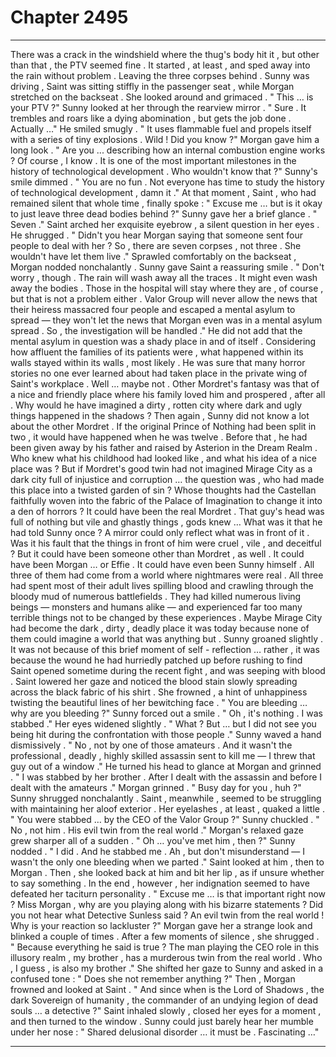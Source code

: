 
# Chapter 2495


---

There was a crack in the windshield where the thug's body hit it , but other than that , the PTV seemed fine . It started , at least , and sped away into the rain without problem .
Leaving the three corpses behind .
Sunny was driving , Saint was sitting stiffly in the passenger seat , while Morgan stretched on the backseat .
She looked around and grimaced .
" This … is your PTV ?"
Sunny looked at her through the rearview mirror .
" Sure . It trembles and roars like a dying abomination , but gets the job done . Actually …"
He smiled smugly .
" It uses flammable fuel and propels itself with a series of tiny explosions . Wild ! Did you know ?"
Morgan gave him a long look .
" Are you ... describing how an internal combustion engine works ? Of course , I know . It is one of the most important milestones in the history of technological development . Who wouldn't know that ?"
Sunny's smile dimmed .
" You are no fun . Not everyone has time to study the history of technological development , damn it ."
At that moment , Saint , who had remained silent that whole time , finally spoke :
" Excuse me … but is it okay to just leave three dead bodies behind ?"
Sunny gave her a brief glance .
" Seven ."
Saint arched her exquisite eyebrow , a silent question in her eyes .
He shrugged .
" Didn't you hear Morgan saying that someone sent four people to deal with her ? So , there are seven corpses , not three . She wouldn't have let them live ."
Sprawled comfortably on the backseat , Morgan nodded nonchalantly .
Sunny gave Saint a reassuring smile .
" Don't worry , though . The rain will wash away all the traces . It might even wash away the bodies . Those in the hospital will stay where they are , of course , but that is not a problem either . Valor Group will never allow the news that their heiress massacred four people and escaped a mental asylum to spread — they won't let the news that Morgan even was in a mental asylum spread . So , the investigation will be handled ."
He did not add that the mental asylum in question was a shady place in and of itself . Considering how affluent the families of its patients were , what happened within its walls stayed within its walls , most likely .
He was sure that many horror stories no one ever learned about had taken place in the private wing of Saint's workplace .
Well … maybe not .
Other Mordret's fantasy was that of a nice and friendly place where his family loved him and prospered , after all . Why would he have imagined a dirty , rotten city where dark and ugly things happened in the shadows ? Then again , Sunny did not know a lot about the other Mordret . If the original Prince of Nothing had been split in two , it would have happened when he was twelve . Before that , he had been given away by his father and raised by Asterion in the Dream Realm . Who knew what his childhood had looked like , and what his idea of a nice place was ?
But if Mordret's good twin had not imagined Mirage City as a dark city full of injustice and corruption … the question was , who had made this place into a twisted garden of sin ? Whose thoughts had the Castellan faithfully woven into the fabric of the Palace of Imagination to change it into a den of horrors ?
It could have been the real Mordret . That guy's head was full of nothing but vile and ghastly things , gods knew …
What was it that he had told Sunny once ?
A mirror could only reflect what was in front of it . Was it his fault that the things in front of him were cruel , vile , and deceitful ?
But it could have been someone other than Mordret , as well .
It could have been Morgan … or Effie . It could have even been Sunny himself .
All three of them had come from a world where nightmares were real . All three had spent most of their adult lives spilling blood and crawling through the bloody mud of numerous battlefields . They had killed numerous living beings — monsters and humans alike — and experienced far too many terrible things not to be changed by these experiences .
Maybe Mirage City had become the dark , dirty , deadly place it was today because none of them could imagine a world that was anything but .
Sunny groaned slightly .
It was not because of this brief moment of self - reflection … rather , it was because the wound he had hurriedly patched up before rushing to find Saint opened sometime during the recent fight , and was seeping with blood .
Saint lowered her gaze and noticed the blood stain slowly spreading across the black fabric of his shirt . She frowned , a hint of unhappiness twisting the beautiful lines of her bewitching face .
" You are bleeding … why are you bleeding ?"
Sunny forced out a smile .
" Oh , it's nothing . I was stabbed ."
Her eyes widened slightly .
" What ? But … but I did not see you being hit during the confrontation with those people ."
Sunny waved a hand dismissively .
" No , not by one of those amateurs . And it wasn't the professional , deadly , highly skilled assassin sent to kill me — I threw that guy out of a window ."
He turned his head to glance at Morgan and grinned .
" I was stabbed by her brother . After I dealt with the assassin and before I dealt with the amateurs ."
Morgan grinned .
" Busy day for you , huh ?"
Sunny shrugged nonchalantly .
Saint , meanwhile , seemed to be struggling with maintaining her aloof exterior .
Her eyelashes , at least , quaked a little .
" You were stabbed … by the CEO of the Valor Group ?"
Sunny chuckled .
" No , not him . His evil twin from the real world ."
Morgan's relaxed gaze grew sharper all of a sudden .
" Oh … you've met him , then ?"
Sunny nodded .
" I did . And he stabbed me . Ah , but don't misunderstand — I wasn't the only one bleeding when we parted ."
Saint looked at him , then to Morgan .
Then , she looked back at him and bit her lip , as if unsure whether to say something .
In the end , however , her indignation seemed to have defeated her taciturn personality .
" Excuse me … is that important right now ? Miss Morgan , why are you playing along with his bizarre statements ? Did you not hear what Detective Sunless said ? An evil twin from the real world ! Why is your reaction so lackluster ?"
Morgan gave her a strange look and blinked a couple of times .
After a few moments of silence , she shrugged .
" Because everything he said is true ? The man playing the CEO role in this illusory realm , my brother , has a murderous twin from the real world . Who , I guess , is also my brother ."
She shifted her gaze to Sunny and asked in a confused tone :
" Does she not remember anything ?"
Then , Morgan frowned and looked at Saint .
" And since when is the Lord of Shadows , the dark Sovereign of humanity , the commander of an undying legion of dead souls … a detective ?"
Saint inhaled slowly , closed her eyes for a moment , and then turned to the window .
Sunny could just barely hear her mumble under her nose :
" Shared delusional disorder … it must be . Fascinating …"

---

